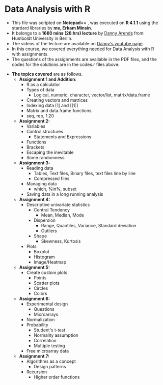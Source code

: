 # Data Analysis with R

+ This file was scripted on **Notepad++** , was executed on **R 4.1.1** using the stardard libraries by **me, Erkam Minsin**.
+ It belongs to a **1680 mins (28 hrs) lecture** by [Danny Arends](https://dannyarends.nl/?) from Humboldt University in Berlin. 
+ The videos of the lecture are available on [Danny's youtube page](https://www.youtube.com/watch?v=fxmF4P_O_2c&list=PLhR2Go-lh6X6ZJnN4WQScB4qjO4GYTO0S).
+ In this course, we covered everything needed for Data Analysis with R with assignments.
+ The questions of the assignments are available in the PDF files, and the codes for the solutions are in the codes.r files above.
* **The topics covered** are as follows.
  * **Assignment 1 and Addition:** 
    * R as a calculator
    * Types of data
      * Logical, numeric, character, vector/list, matrix/data.frame 
    * Creating vectors and matrices
    * Indexing data [1] and [[1]]
    * Matrix and data.frame functions
    * seq, rep, 1:20
  * **Assignment 2:**
    * Variables
    * Control structures
      * Statements and Expressions
    * Functions
    * Brackets
    * Escaping the inevitable
    * Some randomness 
  * **Assignment 3:**
    * Reading data
      * Tables, Text files, Binary files, text files line by line
      * Compressed files
     * Managing data
       * which, %in%, subset
     * Saving data in a long running analysis 
  * **Assignment 4:**
    * Descriptive univariate statistics
      * Central Tendency
        * Mean, Median, Mode
      * Dispersion
        * Range, Quantiles, Variance, Standard deviation
        * Outliers
      * Shape
        * Skewness, Kurtosis
     * Plots
       * Boxplot
       * Histogram
       * Image/Heatmap
  * **Assignment 5:**
    * Create custom plots
      * Points
      * Scatter plots
      * Circles
      * Colors
  * **Assignment 6:**
    * Experimental design
      * Questions
      * Microarrays
    * Normalization
    * Probability
      * Student's t-test
      * Normality assumption
      * Correlation
      * Multiple testing
    * Free microarray data
  * **Assignment 7:**
    * Algorithms as a concept
      * Design patterns
    * Recursion
      *  Higher order functions
